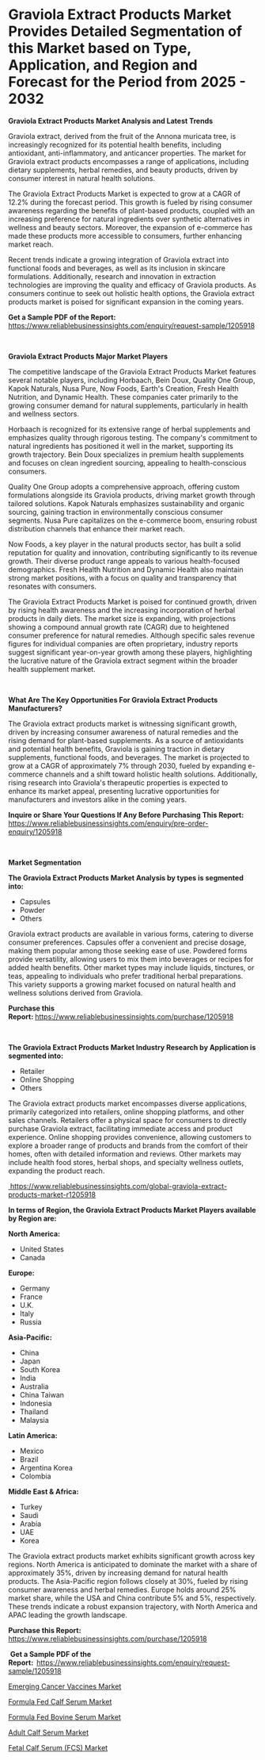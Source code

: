 <p><h1>Graviola Extract Products Market Provides Detailed Segmentation of this Market based on Type, Application, and Region and Forecast for the Period from 2025 - 2032</h1></p><p><strong>Graviola Extract Products Market Analysis and Latest Trends</strong></p>
<p><p>Graviola extract, derived from the fruit of the Annona muricata tree, is increasingly recognized for its potential health benefits, including antioxidant, anti-inflammatory, and anticancer properties. The market for Graviola extract products encompasses a range of applications, including dietary supplements, herbal remedies, and beauty products, driven by consumer interest in natural health solutions.</p><p>The Graviola Extract Products Market is expected to grow at a CAGR of 12.2% during the forecast period. This growth is fueled by rising consumer awareness regarding the benefits of plant-based products, coupled with an increasing preference for natural ingredients over synthetic alternatives in wellness and beauty sectors. Moreover, the expansion of e-commerce has made these products more accessible to consumers, further enhancing market reach.</p><p>Recent trends indicate a growing integration of Graviola extract into functional foods and beverages, as well as its inclusion in skincare formulations. Additionally, research and innovation in extraction technologies are improving the quality and efficacy of Graviola products. As consumers continue to seek out holistic health options, the Graviola extract products market is poised for significant expansion in the coming years.</p></p>
<p><strong>Get a Sample PDF of the Report:&nbsp;</strong> <a href="https://www.reliablebusinessinsights.com/enquiry/request-sample/1205918?utm_campaign=100&utm_medium=2&utm_source=Github&utm_content=ia&utm_term=09032025&utm_id=graviola-extract-products">https://www.reliablebusinessinsights.com/enquiry/request-sample/1205918</a></p>
<p>&nbsp;</p>
<p><strong>Graviola Extract Products Major Market Players</strong></p>
<p><p>The competitive landscape of the Graviola Extract Products Market features several notable players, including Horbaach, Bein Doux, Quality One Group, Kapok Naturals, Nusa Pure, Now Foods, Earth's Creation, Fresh Health Nutrition, and Dynamic Health. These companies cater primarily to the growing consumer demand for natural supplements, particularly in health and wellness sectors.</p><p>Horbaach is recognized for its extensive range of herbal supplements and emphasizes quality through rigorous testing. The company's commitment to natural ingredients has positioned it well in the market, supporting its growth trajectory. Bein Doux specializes in premium health supplements and focuses on clean ingredient sourcing, appealing to health-conscious consumers.</p><p>Quality One Group adopts a comprehensive approach, offering custom formulations alongside its Graviola products, driving market growth through tailored solutions. Kapok Naturals emphasizes sustainability and organic sourcing, gaining traction in environmentally conscious consumer segments. Nusa Pure capitalizes on the e-commerce boom, ensuring robust distribution channels that enhance their market reach.</p><p>Now Foods, a key player in the natural products sector, has built a solid reputation for quality and innovation, contributing significantly to its revenue growth. Their diverse product range appeals to various health-focused demographics. Fresh Health Nutrition and Dynamic Health also maintain strong market positions, with a focus on quality and transparency that resonates with consumers.</p><p>The Graviola Extract Products Market is poised for continued growth, driven by rising health awareness and the increasing incorporation of herbal products in daily diets. The market size is expanding, with projections showing a compound annual growth rate (CAGR) due to heightened consumer preference for natural remedies. Although specific sales revenue figures for individual companies are often proprietary, industry reports suggest significant year-on-year growth among these players, highlighting the lucrative nature of the Graviola extract segment within the broader health supplement market.</p></p>
<p>&nbsp;</p>
<p><strong>What Are The Key Opportunities For Graviola Extract Products Manufacturers?</strong></p>
<p><p>The Graviola extract products market is witnessing significant growth, driven by increasing consumer awareness of natural remedies and the rising demand for plant-based supplements. As a source of antioxidants and potential health benefits, Graviola is gaining traction in dietary supplements, functional foods, and beverages. The market is projected to grow at a CAGR of approximately 7% through 2030, fueled by expanding e-commerce channels and a shift toward holistic health solutions. Additionally, rising research into Graviola's therapeutic properties is expected to enhance its market appeal, presenting lucrative opportunities for manufacturers and investors alike in the coming years.</p></p>
<p><strong>Inquire or Share Your Questions If Any Before Purchasing This Report:</strong> <a href="https://www.reliablebusinessinsights.com/enquiry/pre-order-enquiry/1205918?utm_campaign=100&utm_medium=2&utm_source=Github&utm_content=ia&utm_term=09032025&utm_id=graviola-extract-products">https://www.reliablebusinessinsights.com/enquiry/pre-order-enquiry/1205918</a></p>
<p>&nbsp;</p>
<p><strong>Market Segmentation</strong></p>
<p><strong>The Graviola Extract Products Market Analysis by types is segmented into:</strong></p>
<p><ul><li>Capsules</li><li>Powder</li><li>Others</li></ul></p>
<p><p>Graviola extract products are available in various forms, catering to diverse consumer preferences. Capsules offer a convenient and precise dosage, making them popular among those seeking ease of use. Powdered forms provide versatility, allowing users to mix them into beverages or recipes for added health benefits. Other market types may include liquids, tinctures, or teas, appealing to individuals who prefer traditional herbal preparations. This variety supports a growing market focused on natural health and wellness solutions derived from Graviola.</p></p>
<p><strong>Purchase this Report:&nbsp;</strong><a href="https://www.reliablebusinessinsights.com/purchase/1205918?utm_campaign=100&utm_medium=2&utm_source=Github&utm_content=ia&utm_term=09032025&utm_id=graviola-extract-products">https://www.reliablebusinessinsights.com/purchase/1205918</a></p>
<p>&nbsp;</p>
<p><strong>The Graviola Extract Products Market Industry Research by Application is segmented into:</strong></p>
<p><ul><li>Retailer</li><li>Online Shopping</li><li>Others</li></ul></p>
<p><p>The Graviola extract products market encompasses diverse applications, primarily categorized into retailers, online shopping platforms, and other sales channels. Retailers offer a physical space for consumers to directly purchase Graviola extract, facilitating immediate access and product experience. Online shopping provides convenience, allowing customers to explore a broader range of products and brands from the comfort of their homes, often with detailed information and reviews. Other markets may include health food stores, herbal shops, and specialty wellness outlets, expanding the product reach.</p></p>
<p><a href="https://www.reliablebusinessinsights.com/global-graviola-extract-products-market-r1205918?utm_campaign=100&utm_medium=2&utm_source=Github&utm_content=ia&utm_term=09032025&utm_id=graviola-extract-products">&nbsp;https://www.reliablebusinessinsights.com/global-graviola-extract-products-market-r1205918</a></p>
<p><strong>In terms of Region, the Graviola Extract Products Market Players available by Region are:</strong></p>
<p>
    <p> <strong> North America: </strong>
        <ul>
            <li>United States</li>
            <li>Canada</li>
        </ul>
        </p> 
    <p> <strong> Europe: </strong>
        <ul>
            <li>Germany</li>
            <li>France</li>
            <li>U.K.</li>
            <li>Italy</li>
            <li>Russia</li>
        </ul>
        </p> 
    <p> <strong> Asia-Pacific: </strong>
        <ul>
            <li>China</li>
            <li>Japan</li>
            <li>South Korea</li>
            <li>India</li>
            <li>Australia</li>
            <li>China Taiwan</li>
            <li>Indonesia</li>
            <li>Thailand</li>
            <li>Malaysia</li>
        </ul>
        </p> 
    <p> <strong> Latin America: </strong>
        <ul>
            <li>Mexico</li>
            <li>Brazil</li>
            <li>Argentina Korea</li>
            <li>Colombia</li>
        </ul>
        </p> 
    <p> <strong> Middle East & Africa: </strong>
        <ul>
            <li>Turkey</li>
            <li>Saudi</li>
            <li>Arabia</li>
            <li>UAE</li>
            <li>Korea</li>
        </ul>
    </p>
    </p>
<p><p>The Graviola extract products market exhibits significant growth across key regions. North America is anticipated to dominate the market with a share of approximately 35%, driven by increasing demand for natural health products. The Asia-Pacific region follows closely at 30%, fueled by rising consumer awareness and herbal remedies. Europe holds around 25% market share, while the USA and China contribute 5% and 5%, respectively. These trends indicate a robust expansion trajectory, with North America and APAC leading the growth landscape.</p></p>
<p><strong>Purchase this Report: </strong><a href="https://www.reliablebusinessinsights.com/purchase/1205918?utm_campaign=100&utm_medium=2&utm_source=Github&utm_content=ia&utm_term=09032025&utm_id=graviola-extract-products">https://www.reliablebusinessinsights.com/purchase/1205918</a></p>
<p>&nbsp;<strong>Get a Sample PDF of the Report:&nbsp;&nbsp;</strong><a href="https://www.reliablebusinessinsights.com/enquiry/request-sample/1205918?utm_campaign=100&utm_medium=2&utm_source=Github&utm_content=ia&utm_term=09032025&utm_id=graviola-extract-products">https://www.reliablebusinessinsights.com/enquiry/request-sample/1205918</a></p>
<p><strong></strong></p>
<p><p><a href="https://github.com/bauldlimle6h/Market-Research-Report-List-1/blob/main/emerging-cancer-vaccines-market.md?utm_campaign=100&utm_medium=2&utm_source=Github&utm_content=ia&utm_term=09032025&utm_id=graviola-extract-products">Emerging Cancer Vaccines Market</a></p><p><a href="https://github.com/snaikraso/Market-Research-Report-List-1/blob/main/formula-fed-calf-serum-market.md?utm_campaign=100&utm_medium=2&utm_source=Github&utm_content=ia&utm_term=09032025&utm_id=graviola-extract-products">Formula Fed Calf Serum Market</a></p><p><a href="https://github.com/shimweummul/Market-Research-Report-List-1/blob/main/formula-fed-bovine-serum-market.md?utm_campaign=100&utm_medium=2&utm_source=Github&utm_content=ia&utm_term=09032025&utm_id=graviola-extract-products">Formula Fed Bovine Serum Market</a></p><p><a href="https://github.com/sternymkere4/Market-Research-Report-List-1/blob/main/adult-calf-serum-market.md?utm_campaign=100&utm_medium=2&utm_source=Github&utm_content=ia&utm_term=09032025&utm_id=graviola-extract-products">Adult Calf Serum Market</a></p><p><a href="https://github.com/kadutjoelly83/Market-Research-Report-List-1/blob/main/fetal-calf-serum-fcs-market.md?utm_campaign=100&utm_medium=2&utm_source=Github&utm_content=ia&utm_term=09032025&utm_id=graviola-extract-products">Fetal Calf Serum (FCS) Market</a></p></p>